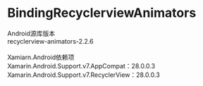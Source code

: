 # BindingRecyclerviewAnimators
Android源库版本
<br/>
recyclerview-animators-2.2.6
<br/><br/>
Xamiarn.Android依赖项
<br/>
Xamarin.Android.Support.v7.AppCompat：28.0.0.3
<br/>
Xamarin.Android.Support.v7.RecyclerView：28.0.0.3
